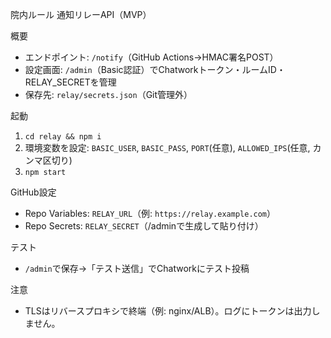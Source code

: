 院内ルール 通知リレーAPI（MVP）

概要

- エンドポイント: `/notify`（GitHub Actions→HMAC署名POST）
- 設定画面: `/admin`（Basic認証）でChatworkトークン・ルームID・RELAY_SECRETを管理
- 保存先: `relay/secrets.json`（Git管理外）

起動

1. `cd relay && npm i`
2. 環境変数を設定: `BASIC_USER`, `BASIC_PASS`, `PORT`(任意), `ALLOWED_IPS`(任意, カンマ区切り)
3. `npm start`

GitHub設定

- Repo Variables: `RELAY_URL`（例: `https://relay.example.com`）
- Repo Secrets: `RELAY_SECRET`（/adminで生成して貼り付け）

テスト

- `/admin`で保存→「テスト送信」でChatworkにテスト投稿

注意

- TLSはリバースプロキシで終端（例: nginx/ALB）。ログにトークンは出力しません。
